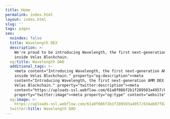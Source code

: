 ```yaml
---
title: Home
permalink: index.html
layout: index.html
slug: ''
tags: pages
seo:
  noindex: false
  title: Wavelength DEX
  description: >-
    We're proud to be introducing Wavelength, the first next-generation AMM DEX
    inside Velas Blockchain.
  og:title: Wavelength DAO
  additional_tags: >-
    <meta content="Introducing Wavelength, the first next-generation AMM DEX
    inside Velas Blockchain." property="og:description"><meta
    content="Introducing Wavelength, the first next-generation AMM DEX inside
    Velas Blockchain." property="twitter:description"><meta
    content="https://uploads-ssl.webflow.com/61a0f086f2b1f289503a4957/634ab07f8246d866671cf0c6_open-graph-image.jpg"
    property="twitter:image"><meta property="og:type" content="website">
  og:image: >-
    https://uploads-ssl.webflow.com/61a0f086f2b1f289503a4957/634ab07f8246d866671cf0c6_open-graph-image.jpg
  twitter:title: Wavelength DAO
---
```



